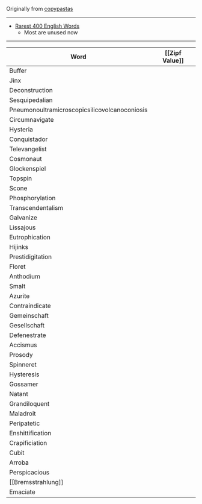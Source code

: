 Originally from [copypastas](https://docs.google.com/spreadsheets/d/1sC3sUv1awM6CHpxIfV5GmGziKJWZTI1nU8chGnLk9Fg/edit?gid=0#gid=0)

---
* [Rarest 400 English Words](https://phrontistery.info/clw.html)
	* Most are unused now
---

| Word                                          | [[Zipf Value]] |
| --------------------------------------------- | -------------- |
| Buffer                                        |                |
| Jinx                                          |                |
| Deconstruction                                |                |
| Sesquipedalian                                |                |
| Pneumonoultramicroscopicsilicovolcanoconiosis |                |
| Circumnavigate                                |                |
| Hysteria                                      |                |
| Conquistador                                  |                |
| Televangelist                                 |                |
| Cosmonaut                                     |                |
| Glockenspiel                                  |                |
| Topspin                                       |                |
| Scone                                         |                |
| Phosphorylation                               |                |
| Transcendentalism                             |                |
| Galvanize                                     |                |
| Lissajous                                     |                |
| Eutrophication                                |                |
| Hijinks                                       |                |
| Prestidigitation                              |                |
| Floret                                        |                |
| Anthodium                                     |                |
| Smalt                                         |                |
| Azurite                                       |                |
| Contraindicate                                |                |
| Gemeinschaft                                  |                |
| Gesellschaft                                  |                |
| Defenestrate                                  |                |
| Accismus                                      |                |
| Prosody                                       |                |
| Spinneret                                     |                |
| Hysteresis                                    |                |
| Gossamer                                      |                |
| Natant                                        |                |
| Grandiloquent                                 |                |
| Maladroit                                     |                |
| Peripatetic                                   |                |
| Enshittification                              |                |
| Crapificiation                                |                |
| Cubit                                         |                |
| Arroba                                        |                |
| Perspicacious                                 |                |
| [[Bremsstrahlung]]                            |                |
| Emaciate                                      |                |
